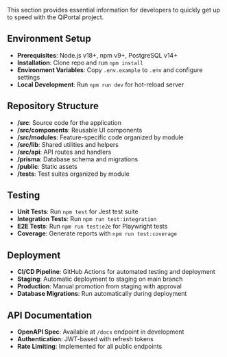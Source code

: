 

This section provides essential information for developers to quickly get up to speed with the QiPortal project.

## Environment Setup

- **Prerequisites**: Node.js v18+, npm v9+, PostgreSQL v14+
- **Installation**: Clone repo and run `npm install`
- **Environment Variables**: Copy `.env.example` to `.env` and configure settings
- **Local Development**: Run `npm run dev` for hot-reload server

## Repository Structure

- **/src**: Source code for the application
- **/src/components**: Reusable UI components
- **/src/modules**: Feature-specific code organized by module
- **/src/lib**: Shared utilities and helpers
- **/src/api**: API routes and handlers
- **/prisma**: Database schema and migrations
- **/public**: Static assets
- **/tests**: Test suites organized by module

## Testing

- **Unit Tests**: Run `npm test` for Jest test suite
- **Integration Tests**: Run `npm run test:integration`
- **E2E Tests**: Run `npm run test:e2e` for Playwright tests
- **Coverage**: Generate reports with `npm run test:coverage`

## Deployment

- **CI/CD Pipeline**: GitHub Actions for automated testing and deployment
- **Staging**: Automatic deployment to staging on main branch
- **Production**: Manual promotion from staging with approval
- **Database Migrations**: Run automatically during deployment

## API Documentation

- **OpenAPI Spec**: Available at `/docs` endpoint in development
- **Authentication**: JWT-based with refresh tokens
- **Rate Limiting**: Implemented for all public endpoints